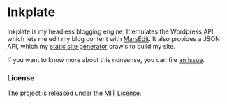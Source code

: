 Inkplate
========

Inkplate is my headless blogging engine. It emulates the Wordpress API, which lets me edit my blog content with [MarsEdit](https://www.red-sweater.com/marsedit/). It also provides a JSON API, which my [static site generator](https://github.com/stevenschobert/stevenschobert.com) crawls to build my site.

If you want to know more about this nonsense, you can file [an issue](https://github.com/stevenschobert/inkplate/issues).

### License

The project is released under the [MIT License](LICENSE.txt).

